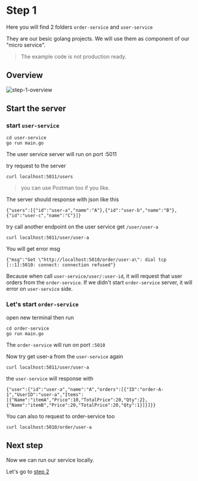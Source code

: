 # Step 1

Here you will find 2 folders `order-service` and `user-service`

They are our besic golang projects. We will use them as component of our "micro service".

> The example code is not production ready. 

## Overview

![step-1-overview](/images/step-1-overview.png)

## Start the server

### start `user-service`
```shell
cd user-service 
go run main.go
```

The user service server will run on port :5011

try request to the server
```shell
curl localhost:5011/users
```

> you can use Postman too if you like.

The server should response with json like this
```shell
{"users":[{"id":"user-a","name":"A"},{"id":"user-b","name":"B"},{"id":"user-c","name":"C"}]}
```

try call another endpoint on the user service
get `/user/user-a`
```shell
curl localhost:5011/user/user-a
```

You will get error msg
```shell
{"msg":"Get \"http://localhost:5010/order/user-a\": dial tcp [::1]:5010: connect: connection refused"}
```

Because when call `user-service/user/:user-id`, it will request that user orders from the `order-service`.
If we didn't start `order-service` server, it will error on `user-service` side.

### Let's start `order-service`

open new terminal
then run
```shell
cd order-service
go run main.go
```

The `order-service` will run on port `:5010`

Now try get user-a from the `user-service` again
```shell
curl localhost:5011/user/user-a
```

the `user-service` will response with
```shell
{"user":{"id":"user-a","name":"A","orders":[{"ID":"order-A-1","UserID":"user-a","Items":[{"Name":"itemA","Price":10,"TotalPrice":20,"Qty":2},{"Name":"itemB","Price":20,"TotalPrice":20,"Qty":1}]}]}}
```

You can also to request to order-service too 
```shell
curl localhost:5010/order/user-a
```

## Next step

Now we can run our service locally.

Let's go to [step 2](https://gitlab.com/thanabutjlmwn/workshop/-/tree/main/step-2-containerlize-application?ref_type=heads)
